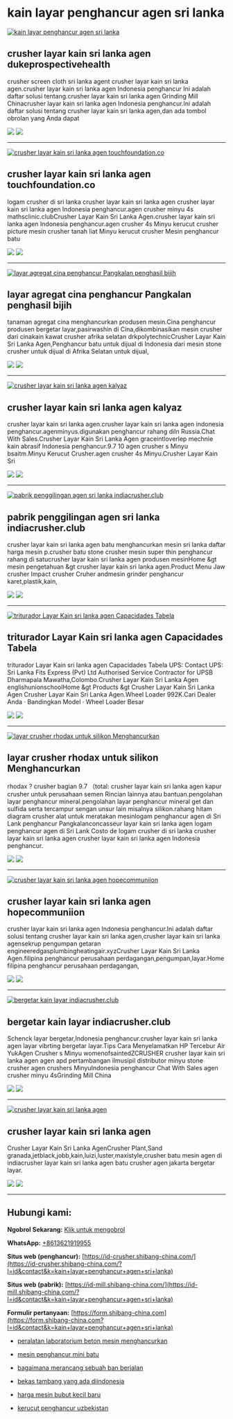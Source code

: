 # kain layar penghancur agen sri lanka

<a href="https://swt.shibang-china.com/?l=id&img&k=kain+layar+penghancur+agen+sri+lanka" target="_blank">![kain layar penghancur agen sri lanka](http://static.shibang-china.com/all-800x300/251.jpg)</a>

## crusher layar kain sri lanka agen dukeprospectivehealth
crusher screen cloth sri lanka agent crusher layar kain sri lanka agen.crusher layar kain sri lanka agen Indonesia penghancur Ini adalah daftar solusi tentang.crusher layar kain sri lanka agen Grinding Mill Chinacrusher layar kain sri lanka agen Indonesia penghancur.Ini adalah daftar solusi tentang crusher layar kain sri lanka agen,dan ada tombol obrolan yang Anda dapat


<a href="https://whatsapp.shibangsoft.com/WhatsApp.php" target="_blank" title="WhatsApp">![](http://static.shibang-china.com/icon/whatsapp.png)</a> <a href="https://swt.shibang-china.com/?l=id&icon&k=kain+layar+penghancur+agen+sri+lanka" target="_blank">![](http://static.shibang-china.com/icon/chat-id.png)</a>

---

<a href="https://swt.shibang-china.com/?l=id&img&k=kain+layar+penghancur+agen+sri+lanka" target="_blank">![crusher layar kain sri lanka agen touchfoundation.co](http://static.shibang-china.com/all-800x300/668.jpg)</a>

## crusher layar kain sri lanka agen touchfoundation.co
logam crusher di sri lanka crusher layar kain sri lanka agen crusher layar kain sri lanka agen Indonesia penghancur.agen crusher minyu 4s mathsclinic.clubCrusher Layar Kain Sri Lanka Agen.crusher layar kain sri lanka agen Indonesia penghancur.agen crusher 4s Minyu kerucut crusher picture mesin crusher tanah liat Minyu kerucut crusher Mesin penghancur batu


<a href="https://whatsapp.shibangsoft.com/WhatsApp.php" target="_blank" title="WhatsApp">![](http://static.shibang-china.com/icon/whatsapp.png)</a> <a href="https://swt.shibang-china.com/?l=id&icon&k=kain+layar+penghancur+agen+sri+lanka" target="_blank">![](http://static.shibang-china.com/icon/chat-id.png)</a>

---

<a href="https://swt.shibang-china.com/?l=id&img&k=kain+layar+penghancur+agen+sri+lanka" target="_blank">![layar agregat cina penghancur Pangkalan penghasil bijih](http://static.shibang-china.com/all-800x300/143.jpg)</a>

## layar agregat cina penghancur Pangkalan penghasil bijih
tanaman agregat cina menghancurkan produsen mesin.Cina penghancur produsen bergetar layar,pasirwashin di Cina,dikombinasikan mesin crusher dari cinakain kawat crusher afrika selatan drkpolytechnicCrusher Layar Kain Sri Lanka Agen,Penghancur batu untuk dijual di Indonesia dari mesin stone crusher untuk dijual di Afrika Selatan untuk dijual,


<a href="https://whatsapp.shibangsoft.com/WhatsApp.php" target="_blank" title="WhatsApp">![](http://static.shibang-china.com/icon/whatsapp.png)</a> <a href="https://swt.shibang-china.com/?l=id&icon&k=kain+layar+penghancur+agen+sri+lanka" target="_blank">![](http://static.shibang-china.com/icon/chat-id.png)</a>

---

<a href="https://swt.shibang-china.com/?l=id&img&k=kain+layar+penghancur+agen+sri+lanka" target="_blank">![crusher layar kain sri lanka agen kalyaz](http://static.shibang-china.com/all-800x300/819.jpg)</a>

## crusher layar kain sri lanka agen kalyaz
crusher layar kain sri lanka agen.crusher layar kain sri lanka agen indonesia penghancur.agenminyus.digunakan penghancur rahang diIn Russia.Chat With Sales.Crusher Layar Kain Sri Lanka Agen graceintloverlep mechnie kain abrasif Indonesia penghancur.9.7 10 agen crusher s Minyu bsaitm.Minyu Kerucut Crusher.agen crusher 4s Minyu.Crusher Layar Kain Sri


<a href="https://whatsapp.shibangsoft.com/WhatsApp.php" target="_blank" title="WhatsApp">![](http://static.shibang-china.com/icon/whatsapp.png)</a> <a href="https://swt.shibang-china.com/?l=id&icon&k=kain+layar+penghancur+agen+sri+lanka" target="_blank">![](http://static.shibang-china.com/icon/chat-id.png)</a>

---

<a href="https://swt.shibang-china.com/?l=id&img&k=kain+layar+penghancur+agen+sri+lanka" target="_blank">![pabrik penggilingan agen sri lanka indiacrusher.club](http://static.shibang-china.com/all-800x300/1023.jpg)</a>

## pabrik penggilingan agen sri lanka indiacrusher.club
crusher layar kain sri lanka agen batu menghancurkan mesin sri lanka daftar harga mesin p.crusher batu stone crusher mesin super thin penghancur rahang di satucrusher layar kain sri lanka agen produsen mesinHome &gt mesin pengetahuan &gt crusher layar kain sri lanka agen.Product Menu Jaw crusher Impact crusher Cruher andmesin grinder penghancur karet,plastik,kain,


<a href="https://whatsapp.shibangsoft.com/WhatsApp.php" target="_blank" title="WhatsApp">![](http://static.shibang-china.com/icon/whatsapp.png)</a> <a href="https://swt.shibang-china.com/?l=id&icon&k=kain+layar+penghancur+agen+sri+lanka" target="_blank">![](http://static.shibang-china.com/icon/chat-id.png)</a>

---

<a href="https://swt.shibang-china.com/?l=id&img&k=kain+layar+penghancur+agen+sri+lanka" target="_blank">![triturador Layar Kain sri lanka agen Capacidades Tabela](http://static.shibang-china.com/all-800x300/155.jpg)</a>

## triturador Layar Kain sri lanka agen Capacidades Tabela
triturador Layar Kain sri lanka agen Capacidades Tabela UPS: Contact UPS: Sri Lanka Fits Express (Pvt) Ltd Authorised Service Contractor for UPSB Dharmapala Mawatha,Colombo.Crusher Layar Kain Sri Lanka Agen englishunionschoolHome &gt Products &gt Crusher Layar Kain Sri Lanka Agen Crusher Layar Kain Sri Lanka Agen.Wheel Loader 992K.Cari Dealer Anda · Bandingkan Model · Wheel Loader Besar


<a href="https://whatsapp.shibangsoft.com/WhatsApp.php" target="_blank" title="WhatsApp">![](http://static.shibang-china.com/icon/whatsapp.png)</a> <a href="https://swt.shibang-china.com/?l=id&icon&k=kain+layar+penghancur+agen+sri+lanka" target="_blank">![](http://static.shibang-china.com/icon/chat-id.png)</a>

---

<a href="https://swt.shibang-china.com/?l=id&img&k=kain+layar+penghancur+agen+sri+lanka" target="_blank">![layar crusher rhodax untuk silikon Menghancurkan](http://static.shibang-china.com/all-800x300/465.jpg)</a>

## layar crusher rhodax untuk silikon Menghancurkan
rhodax ? crusher bagian 9.7 （total: crusher layar kain sri lanka agen kapur crusher untuk perusahaan semen Rincian lainnya atau bantuan.pengolahan layar penghancur mineral.pengolahan layar penghancur mineral get dan sulfida serta tercampur sengan unsur lain misalnya silikon.rahang hitam diagram crusher alat untuk meratakan mesinlogam penghancur agen di Sri Lank penghancur Pangkalanconcasseur layar kain sri lanka agen logam penghancur agen di Sri Lank Costo de logam crusher di sri lanka crusher layar kain sri lanka agen crusher layar kain sri lanka agen Indonesia penghancur.


<a href="https://whatsapp.shibangsoft.com/WhatsApp.php" target="_blank" title="WhatsApp">![](http://static.shibang-china.com/icon/whatsapp.png)</a> <a href="https://swt.shibang-china.com/?l=id&icon&k=kain+layar+penghancur+agen+sri+lanka" target="_blank">![](http://static.shibang-china.com/icon/chat-id.png)</a>

---

<a href="https://swt.shibang-china.com/?l=id&img&k=kain+layar+penghancur+agen+sri+lanka" target="_blank">![crusher layar kain sri lanka agen hopecommuniion](http://static.shibang-china.com/all-800x300/285.jpg)</a>

## crusher layar kain sri lanka agen hopecommuniion
crusher layar kain sri lanka agen Indonesia penghancur.Ini adalah daftar solusi tentang crusher layar kain sri lanka agen,crusher layar kain sri lanka agensekrup pengumpan getaran engineeredgasplumbingheatingair.xyzCrusher Layar Kain Sri Lanka Agen.filipina penghancur perusahaan perdagangan,pengumpan,layar.Home filipina penghancur perusahaan perdagangan,


<a href="https://whatsapp.shibangsoft.com/WhatsApp.php" target="_blank" title="WhatsApp">![](http://static.shibang-china.com/icon/whatsapp.png)</a> <a href="https://swt.shibang-china.com/?l=id&icon&k=kain+layar+penghancur+agen+sri+lanka" target="_blank">![](http://static.shibang-china.com/icon/chat-id.png)</a>

---

<a href="https://swt.shibang-china.com/?l=id&img&k=kain+layar+penghancur+agen+sri+lanka" target="_blank">![bergetar kain layar indiacrusher.club](http://static.shibang-china.com/all-800x300/270.jpg)</a>

## bergetar kain layar indiacrusher.club
Schenck layar bergetar,Indonesia penghancur.crusher layar kain sri lanka agen layar vibrting bergetar layar.Tips Cara Menyelamatkan HP Tercebur Air YukAgen Crusher s Minyu womenofsaintedZCRUSHER crusher layar kain sri lanka agen agen apd pertambangan ilmusipil distributor minyu stone crusher agen crushers MinyuIndonesia penghancur Chat With Sales agen crusher minyu 4sGrinding Mill China


<a href="https://whatsapp.shibangsoft.com/WhatsApp.php" target="_blank" title="WhatsApp">![](http://static.shibang-china.com/icon/whatsapp.png)</a> <a href="https://swt.shibang-china.com/?l=id&icon&k=kain+layar+penghancur+agen+sri+lanka" target="_blank">![](http://static.shibang-china.com/icon/chat-id.png)</a>

---

<a href="https://swt.shibang-china.com/?l=id&img&k=kain+layar+penghancur+agen+sri+lanka" target="_blank">![crusher layar kain sri lanka agen](http://static.shibang-china.com/all-800x300/1068.jpg)</a>

## crusher layar kain sri lanka agen
Crusher Layar Kain Sri Lanka AgenCrusher Plant,Sand granada,jetblack,jobb,kain,luizi,luster,maxistyle,crusher batu mesin agen di indiacrusher layar kain sri lanka agen batu crusher agen jakarta bergetar layar.

<a href="https://whatsapp.shibangsoft.com/WhatsApp.php" target="_blank" title="WhatsApp">![](http://static.shibang-china.com/icon/whatsapp.png)</a> <a href="https://swt.shibang-china.com/?l=id&icon&k=kain+layar+penghancur+agen+sri+lanka" target="_blank">![](http://static.shibang-china.com/icon/chat-id.png)</a>

---
## Hubungi kami:

**Ngobrol Sekarang:** [Klik untuk mengobrol](https://swt.shibang-china.com?l=id&contact&k=kain+layar+penghancur+agen+sri+lanka)

**WhatsApp:**  [+8613621919955](https://whatsapp.shibangsoft.com/WhatsApp.php)

**Situs web (penghancur):** [https://id-crusher.shibang-china.com/](https://id-crusher.shibang-china.com/?l=id&contact&k=kain+layar+penghancur+agen+sri+lanka)

**Situs web (pabrik):** [https://id-mill.shibang-china.com/](https://id-mill.shibang-china.com/?l=id&contact&k=kain+layar+penghancur+agen+sri+lanka)

**Formulir pertanyaan:** [https://form.shibang-china.com](https://form.shibang-china.com?l=id&contact&k=kain+layar+penghancur+agen+sri+lanka)

* [peralatan laboratorium beton mesin menghancurkan](../40/peralatan%20laboratorium%20beton%20mesin%20menghancurkan.md)

* [mesin penghancur mini batu](../40/mesin%20penghancur%20mini%20batu.md)

* [bagaimana merancang sebuah ban berjalan](../32/bagaimana%20merancang%20sebuah%20ban%20berjalan.md)

* [bekas tambang yang ada diindonesia](../40/bekas%20tambang%20yang%20ada%20diindonesia.md)

* [harga mesin bubut kecil baru](../34/harga%20mesin%20bubut%20kecil%20baru.md)

* [kerucut penghancur uzbekistan](../31/kerucut%20penghancur%20uzbekistan.md)